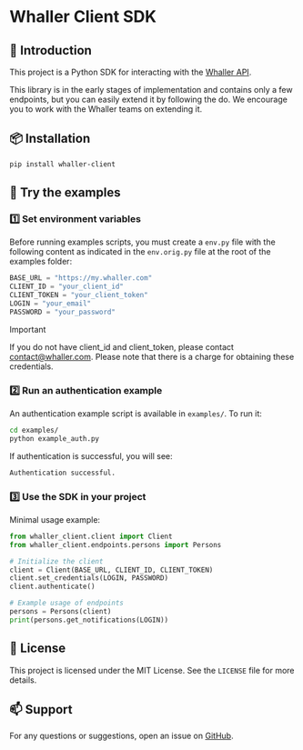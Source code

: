 # Whaller Client SDK

## 📌 Introduction

This project is a Python SDK for interacting with the [Whaller API](https://developer.whaller.com/).

This library is in the early stages of implementation and contains only a few endpoints, but you can easily extend it by following the do. We encourage you to work with the Whaller teams on extending it.

## 📦 Installation

```sh
pip install whaller-client
```

## 🚀 Try the examples

### 1️⃣ **Set environment variables**

Before running examples scripts, you must create a `env.py` file with the following content as indicated in the `env.orig.py` file at the root of the examples folder:

```python
BASE_URL = "https://my.whaller.com"
CLIENT_ID = "your_client_id"
CLIENT_TOKEN = "your_client_token"
LOGIN = "your_email"
PASSWORD = "your_password"
```

> [!IMPORTANT]
> If you do not have client_id and client_token, please contact contact@whaller.com. Please note that there is a charge for obtaining these credentials.

### 2️⃣ **Run an authentication example**

An authentication example script is available in `examples/`. To run it:

```sh
cd examples/
python example_auth.py
```

If authentication is successful, you will see:

```sh
Authentication successful.
```

### 3️⃣ **Use the SDK in your project**

Minimal usage example:

```python
from whaller_client.client import Client
from whaller_client.endpoints.persons import Persons

# Initialize the client
client = Client(BASE_URL, CLIENT_ID, CLIENT_TOKEN)
client.set_credentials(LOGIN, PASSWORD)
client.authenticate()

# Example usage of endpoints
persons = Persons(client)
print(persons.get_notifications(LOGIN))
```

## 📄 License

This project is licensed under the MIT License. See the `LICENSE` file for more details.

## 📫 Support

For any questions or suggestions, open an issue on [GitHub](https://github.com/whallerfr/client-python/issues).

